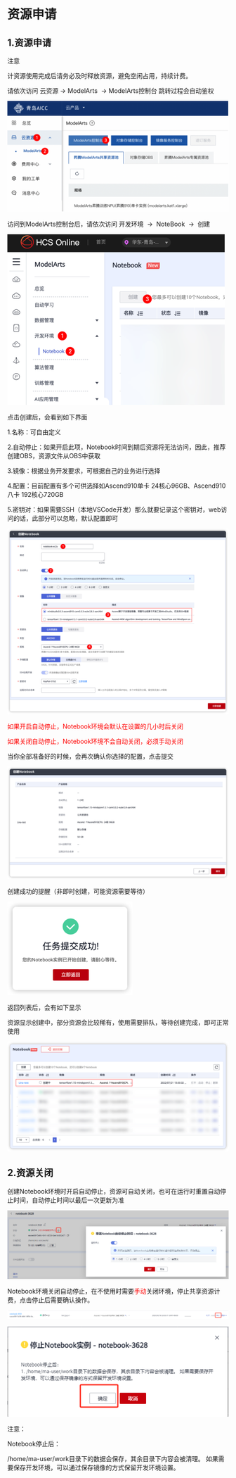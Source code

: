 # 资源申请

## 1.资源申请


注意

计资源使用完成后请务必及时释放资源，避免空闲占用，持续计费。

请依次访问 云资源 → ModelArts  → ModelArts控制台 跳转过程会自动鉴权

![alt text](picture/resource4.png)

访问到ModelArts控制台后，请依次访问 开发环境  →  NoteBook  →  创建

![alt text](picture/resource5.png)

点击创建后，会看到如下界面

1.名称：可自由定义

2.自动停止：如果开启此项，Notebook时间到期后资源将无法访问，因此，推荐创建OBS，资源文件从OBS中获取

3.镜像：根据业务开发要求，可根据自己的业务进行选择

4.配置：目前配置有多个可供选择如Ascend910单卡 24核心96GB、Ascend910八卡 192核心720GB

5.密钥对：如果需要SSH（本地VSCode开发）那么就要记录这个密钥对，web访问的话，此部分可以忽略，默认配置即可

![alt text](picture/resource6.png)

<font color=red>如果开启自动停止，Notebook环境会默认在设置的几小时后关闭</font>

<font color=red>如果关闭自动停止，Notebook环境不会自动关闭，必须手动关闭</font>

当你全部准备好的时候，会再次确认你选择的配置，点击提交

![alt text](picture/resource7.png)

创建成功的提醒（非即时创建，可能资源需要等待）

![alt text](picture/resource8.png)

返回列表后，会有如下显示

资源显示创建中，部分资源会比较稀有，使用需要排队，等待创建完成，即可正常使用

![alt text](picture/resource9.png)

## 2.资源关闭

创建Notebook环境时开启自动停止，资源可自动关闭，也可在运行时重置自动停止时间，自动停止时间以最后一次更新为准

![alt text](picture/resource10.png)

Notebook环境关闭自动停止，在不使用时需要<font color=red>手动</font>关闭环境，停止共享资源计费，点击停止后需要确认操作。

![alt text](picture/resource11.png)

![alt text](picture/resource12.png)

注意：

Notebook停止后：

/home/ma-user/work目录下的数据会保存，其余目录下内容会被清理。 如果需要保存开发环境，可以通过保存镜像的方式保留开发环境设置。


